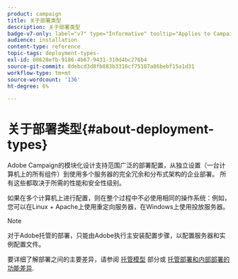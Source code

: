 ```yaml
---
product: campaign
title: 关于部署类型
description: 关于部署类型
badge-v7-only: label="v7" type="Informative" tooltip="Applies to Campaign Classic v7 only"
audience: installation
content-type: reference
topic-tags: deployment-types-
exl-id: 08628efb-9186-4b67-9431-310d4bc276b4
source-git-commit: 8debcd3d8fb883b3316cf75187a86bebf15a1d31
workflow-type: tm+mt
source-wordcount: '136'
ht-degree: 6%

---
```


# 关于部署类型{#about-deployment-types}



Adobe Campaign的模块化设计支持范围广泛的部署配置，从独立设置（一台计算机上的所有组件）到使用多个服务器的完全冗余和分布式架构的企业部署。 所有这些都取决于所需的性能和安全性级别。

如果在多个计算机上进行配置，则在整个过程中不必使用相同的操作系统：例如，您可以在Linux + Apache上使用重定向服务器，在Windows上使用投放服务器。

>[!NOTE]
>
>对于Adobe托管的部署，只能由Adobe执行主安装配置步骤，以配置服务器和实例配置文件。
>
>要详细了解部署之间的主要差异，请参阅 [托管模型](../../installation/using/hosting-models.md) 部分或 [托管部署和内部部署的功能差异](../../installation/using/capability-matrix.md).
